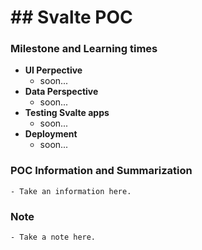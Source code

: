 # ## Svalte POC
### Milestone and Learning times
- **UI Perpective**
  - soon...
- **Data Perspective**
  - soon...
- **Testing Svalte apps**
  - soon...
- **Deployment**
  - soon...

### POC Information and Summarization
```
- Take an information here.
```

### Note
```
- Take a note here.
```

